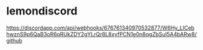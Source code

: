 # lemondiscord
https://discordapp.com/api/webhooks/676761340970532877/W6Hy_LlCebhwznS9p6QaB3oR6qRUkZDY2gYLrQr8L8xyfPCN1e0n8qgZbSuI5A4bARw8/github
